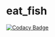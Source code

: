 # eat_fish
 
[![Codacy Badge](https://app.codacy.com/project/badge/Grade/85043a949df84e2e93d54ee45d426e0e)](https://www.codacy.com?utm_source=github.com&amp;utm_medium=referral&amp;utm_content=f-dz/testing_eat_fish&amp;utm_campaign=Badge_Grade)
